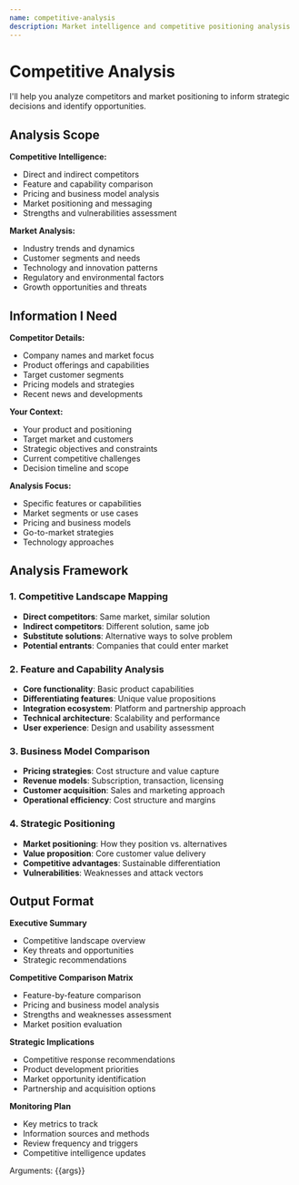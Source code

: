 ```yaml
---
name: competitive-analysis
description: Market intelligence and competitive positioning analysis
---
```


# Competitive Analysis

I'll help you analyze competitors and market positioning to inform strategic decisions and identify opportunities.

## Analysis Scope

**Competitive Intelligence:**
- Direct and indirect competitors
- Feature and capability comparison
- Pricing and business model analysis
- Market positioning and messaging
- Strengths and vulnerabilities assessment

**Market Analysis:**
- Industry trends and dynamics
- Customer segments and needs
- Technology and innovation patterns
- Regulatory and environmental factors
- Growth opportunities and threats

## Information I Need

**Competitor Details:**
- Company names and market focus
- Product offerings and capabilities
- Target customer segments
- Pricing models and strategies
- Recent news and developments

**Your Context:**
- Your product and positioning
- Target market and customers
- Strategic objectives and constraints
- Current competitive challenges
- Decision timeline and scope

**Analysis Focus:**
- Specific features or capabilities
- Market segments or use cases
- Pricing and business models
- Go-to-market strategies
- Technology approaches

## Analysis Framework

### 1. Competitive Landscape Mapping
- **Direct competitors**: Same market, similar solution
- **Indirect competitors**: Different solution, same job
- **Substitute solutions**: Alternative ways to solve problem
- **Potential entrants**: Companies that could enter market

### 2. Feature and Capability Analysis
- **Core functionality**: Basic product capabilities
- **Differentiating features**: Unique value propositions
- **Integration ecosystem**: Platform and partnership approach
- **Technical architecture**: Scalability and performance
- **User experience**: Design and usability assessment

### 3. Business Model Comparison
- **Pricing strategies**: Cost structure and value capture
- **Revenue models**: Subscription, transaction, licensing
- **Customer acquisition**: Sales and marketing approach
- **Operational efficiency**: Cost structure and margins

### 4. Strategic Positioning
- **Market positioning**: How they position vs. alternatives
- **Value proposition**: Core customer value delivery
- **Competitive advantages**: Sustainable differentiation
- **Vulnerabilities**: Weaknesses and attack vectors

## Output Format

**Executive Summary**
- Competitive landscape overview
- Key threats and opportunities
- Strategic recommendations

**Competitive Comparison Matrix**
- Feature-by-feature comparison
- Pricing and business model analysis
- Strengths and weaknesses assessment
- Market position evaluation

**Strategic Implications**
- Competitive response recommendations
- Product development priorities
- Market opportunity identification
- Partnership and acquisition options

**Monitoring Plan**
- Key metrics to track
- Information sources and methods
- Review frequency and triggers
- Competitive intelligence updates

Arguments: {{args}}
